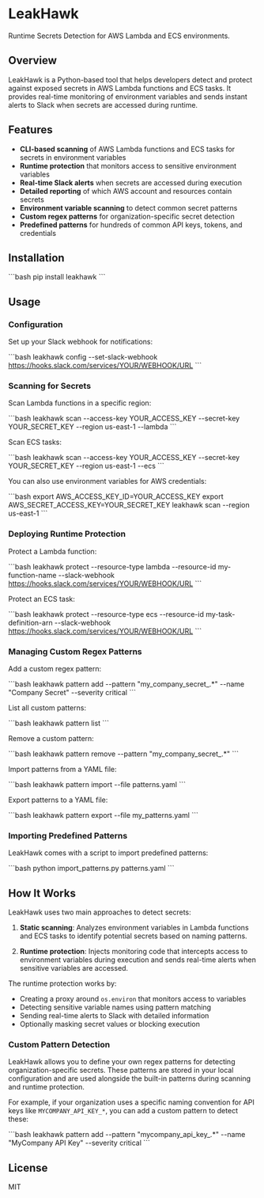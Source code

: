 # LeakHawk

Runtime Secrets Detection for AWS Lambda and ECS environments.

## Overview

LeakHawk is a Python-based tool that helps developers detect and protect against exposed secrets in AWS Lambda functions and ECS tasks. It provides real-time monitoring of environment variables and sends instant alerts to Slack when secrets are accessed during runtime.

## Features

- **CLI-based scanning** of AWS Lambda functions and ECS tasks for secrets in environment variables
- **Runtime protection** that monitors access to sensitive environment variables
- **Real-time Slack alerts** when secrets are accessed during execution
- **Detailed reporting** of which AWS account and resources contain secrets
- **Environment variable scanning** to detect common secret patterns
- **Custom regex patterns** for organization-specific secret detection
- **Predefined patterns** for hundreds of common API keys, tokens, and credentials

## Installation

\`\`\`bash
pip install leakhawk
\`\`\`

## Usage

### Configuration

Set up your Slack webhook for notifications:

\`\`\`bash
leakhawk config --set-slack-webhook https://hooks.slack.com/services/YOUR/WEBHOOK/URL
\`\`\`

### Scanning for Secrets

Scan Lambda functions in a specific region:

\`\`\`bash
leakhawk scan --access-key YOUR_ACCESS_KEY --secret-key YOUR_SECRET_KEY --region us-east-1 --lambda
\`\`\`

Scan ECS tasks:

\`\`\`bash
leakhawk scan --access-key YOUR_ACCESS_KEY --secret-key YOUR_SECRET_KEY --region us-east-1 --ecs
\`\`\`

You can also use environment variables for AWS credentials:

\`\`\`bash
export AWS_ACCESS_KEY_ID=YOUR_ACCESS_KEY
export AWS_SECRET_ACCESS_KEY=YOUR_SECRET_KEY
leakhawk scan --region us-east-1
\`\`\`

### Deploying Runtime Protection

Protect a Lambda function:

\`\`\`bash
leakhawk protect --resource-type lambda --resource-id my-function-name --slack-webhook https://hooks.slack.com/services/YOUR/WEBHOOK/URL
\`\`\`

Protect an ECS task:

\`\`\`bash
leakhawk protect --resource-type ecs --resource-id my-task-definition-arn --slack-webhook https://hooks.slack.com/services/YOUR/WEBHOOK/URL
\`\`\`

### Managing Custom Regex Patterns

Add a custom regex pattern:

\`\`\`bash
leakhawk pattern add --pattern "my_company_secret_.*" --name "Company Secret" --severity critical
\`\`\`

List all custom patterns:

\`\`\`bash
leakhawk pattern list
\`\`\`

Remove a custom pattern:

\`\`\`bash
leakhawk pattern remove --pattern "my_company_secret_.*"
\`\`\`

Import patterns from a YAML file:

\`\`\`bash
leakhawk pattern import --file patterns.yaml
\`\`\`

Export patterns to a YAML file:

\`\`\`bash
leakhawk pattern export --file my_patterns.yaml
\`\`\`

### Importing Predefined Patterns

LeakHawk comes with a script to import predefined patterns:

\`\`\`bash
python import_patterns.py patterns.yaml
\`\`\`

## How It Works

LeakHawk uses two main approaches to detect secrets:

1. **Static scanning**: Analyzes environment variables in Lambda functions and ECS tasks to identify potential secrets based on naming patterns.

2. **Runtime protection**: Injects monitoring code that intercepts access to environment variables during execution and sends real-time alerts when sensitive variables are accessed.

The runtime protection works by:

- Creating a proxy around `os.environ` that monitors access to variables
- Detecting sensitive variable names using pattern matching
- Sending real-time alerts to Slack with detailed information
- Optionally masking secret values or blocking execution

### Custom Pattern Detection

LeakHawk allows you to define your own regex patterns for detecting organization-specific secrets. These patterns are stored in your local configuration and are used alongside the built-in patterns during scanning and runtime protection.

For example, if your organization uses a specific naming convention for API keys like `MYCOMPANY_API_KEY_*`, you can add a custom pattern to detect these:

\`\`\`bash
leakhawk pattern add --pattern "mycompany_api_key_.*" --name "MyCompany API Key" --severity critical
\`\`\`

## License

MIT
